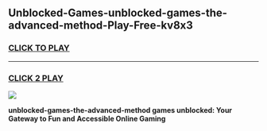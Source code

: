 
## Unblocked-Games-unblocked-games-the-advanced-method-Play-Free-kv8x3
<h3>
<a href="https://premium76.site?title=unblocked-games-the-advanced-method&ref=10A">CLICK TO PLAY</a></h3>
<hr>

<h3>
<a href="https://premium76.site?title=unblocked-games-the-advanced-method&ref=10A">CLICK 2 PLAY</a>
  
</h3>

<a href="https://premium76.site?title=unblocked-games-the-advanced-method&ref=10A"><img src="https://clearcache.store/games.png"></a>


**unblocked-games-the-advanced-method games unblocked: Your Gateway to Fun and Accessible Online Gaming**
